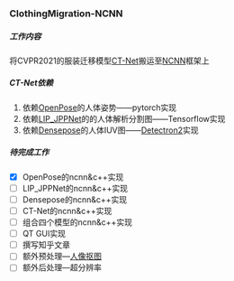 ### ClothingMigration-NCNN
##### 工作内容
将CVPR2021的服装迁移模型[CT-Net](https://github.com/yf1019/CT-Net)搬运至[NCNN](https://github.com/Tencent/ncnn)框架上
##### CT-Net依赖
1. 依赖[OpenPose](https://github.com/Hzzone/pytorch-openpose)的人体姿势——pytorch实现
2. 依赖[LIP_JPPNet](https://github.com/Engineering-Course/LIP_JPPNet)的的人体解析分割图——Tensorflow实现
3. 依赖[Densepose](https://github.com/facebookresearch/detectron2/tree/main/projects/DensePose)的人体IUV图——[Detectron2](https://github.com/facebookresearch/detectron2)实现
##### 待完成工作
- [x] OpenPose的ncnn&c++实现
- [ ] LIP_JPPNet的ncnn&c++实现
- [ ] Densepose的ncnn&c++实现
- [ ] CT-Net的ncnn&c++实现
- [ ] 组合四个模型的ncnn&c++实现
- [ ] QT GUI实现
- [ ] 撰写知乎文章
- [ ] 额外预处理—[人像抠图](https://github.com/FeiGeChuanShu/ncnn_Android_RobustVideoMatting)
- [ ] 额外后处理—超分辨率